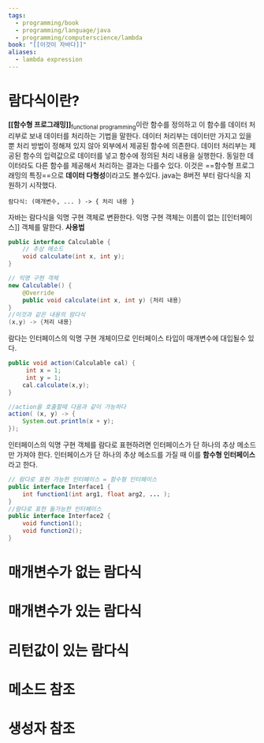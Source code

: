 ```yaml
---
tags:
  - programming/book
  - programming/language/java
  - programming/computerscience/lambda
book: "[[이것이 자바다]]"
aliases:
  - lambda expression
---
```

# 람다식이란?
**[[함수형 프로그래밍]]**<sub>functional programming</sub>이란 함수를 정의하고 이 함수를 데이터 처리부로 보내 데이터를 처리하는 기법을 말한다. 데이터 처리부는 데이터만 가지고 있을 뿐 처리 방법이 정해져 있지 않아 외부에서 제공된 함수에 의존한다.
데이터 처리부는 제공된 함수의 입력값으로 데이터를 넣고 함수에 정의된 처리 내용을 실행한다. 동일한 데이터라도 다른 함수를 제공해서 처리하는 결과는 다를수 있다. 이것은 ==함수형 프로그래밍의 특징==으로 **데이터 다형성**이라고도 볼수있다.
java는 8버전 부터 람다식을 지원하기 시작했다.
```
람다식: (매개변수, ... ) -> { 처리 내용 }
```
자바는 람다식을 익명 구현 객체로 변환한다. 익명 구현 객체는 이름이 없는 [[인터페이스]] 객체를 말한다.
**사용법**
```java
public interface Calculable {
	// 추상 메소드
	void calculate(int x, int y);
}

// 익명 구현 객체
new Calculable() {
	@Override
	public void calculate(int x, int y) {처리 내용}
}
//이것과 같은 내용의 람다식
(x,y) -> {처리 내용}
```
람다는 인터페이스의 익명 구현 개체이므로 인터페이스 타입이 매개변수에 대입될수 있다.
```java
public void action(Calculable cal) {
	 int x = 1;
	 int y = 1;
	cal.calculate(x,y);
}

//action을 호출할때 다음과 같이 가능하다
action( (x, y) -> {
	System.out.println(x + y);
});
```
인터페이스의 익명 구현 객체를 람다로 표현하려면 인터페이스가 단 하나의 추상 메소드만 가져야 한다. 인터페이스가 단 하나의 추상 메소드를 가질 때 이를 **함수형 인터페이스**라고 한다.
```java
// 람다로 표현 가능한 인터페이스 = 함수형 인터페이스
public interface Interface1 {
	int function1(int arg1, float arg2, ... );
}
//람다로 표현 둘가능한 인터페이스
public interface Interface2 {
	void function1();
	void function2();
}
```
# 매개변수가 없는 람다식
# 매개변수가 있는 람다식
# 리턴값이 있는 람다식
# 메소드 참조
# 생성자 참조